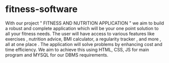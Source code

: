 # fitness-software
With our project " FITNESS AND NUTRITION APPLICATION " we aim to build a robust and complete application which will be your one point solution to all your fitness needs. The user will have access to various features like  exercises , nutrition advice, BMI calculator, a regularity tracker , and more , all at one place . The application will solve problems by enhancing cost and time efficiency. We aim to achieve this using HTML, CSS, JS  for main program and MYSQL for our DBMS requirements.
